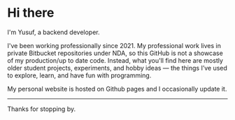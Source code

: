 # Hi there

I'm Yusuf, a backend developer.  

I've been working professionally since 2021. My professional work lives in private Bitbucket repositories under NDA, so this GitHub is not a showcase of my production/up to date code.
Instead, what you'll find here are mostly older student projects, experiments, and hobby ideas — the things I’ve used to explore, learn, and have fun with programming.

My personal website is hosted on Github pages and I occasionally update it.

---

Thanks for stopping by.
